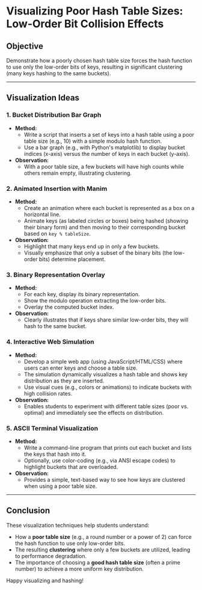 # Visualizing Poor Hash Table Sizes: Low-Order Bit Collision Effects

## Objective

Demonstrate how a poorly chosen hash table size forces the hash function to use only the low-order bits of keys, resulting in significant clustering (many keys hashing to the same buckets).

---

## Visualization Ideas

### 1. Bucket Distribution Bar Graph

- **Method:**
  - Write a script that inserts a set of keys into a hash table using a poor table size (e.g., 10) with a simple modulo hash function.
  - Use a bar graph (e.g., with Python's matplotlib) to display bucket indices (x-axis) versus the number of keys in each bucket (y-axis).
- **Observation:**
  - With a poor table size, a few buckets will have high counts while others remain empty, illustrating clustering.

### 2. Animated Insertion with Manim

- **Method:**
  - Create an animation where each bucket is represented as a box on a horizontal line.
  - Animate keys (as labeled circles or boxes) being hashed (showing their binary form) and then moving to their corresponding bucket based on `key % tableSize`.
- **Observation:**
  - Highlight that many keys end up in only a few buckets.
  - Visually emphasize that only a subset of the binary bits (the low-order bits) determine placement.

### 3. Binary Representation Overlay

- **Method:**
  - For each key, display its binary representation.
  - Show the modulo operation extracting the low-order bits.
  - Overlay the computed bucket index.
- **Observation:**
  - Clearly illustrates that if keys share similar low-order bits, they will hash to the same bucket.

### 4. Interactive Web Simulation

- **Method:**
  - Develop a simple web app (using JavaScript/HTML/CSS) where users can enter keys and choose a table size.
  - The simulation dynamically visualizes a hash table and shows key distribution as they are inserted.
  - Use visual cues (e.g., colors or animations) to indicate buckets with high collision rates.
- **Observation:**
  - Enables students to experiment with different table sizes (poor vs. optimal) and immediately see the effects on distribution.

### 5. ASCII Terminal Visualization

- **Method:**
  - Write a command-line program that prints out each bucket and lists the keys that hash into it.
  - Optionally, use color-coding (e.g., via ANSI escape codes) to highlight buckets that are overloaded.
- **Observation:**
  - Provides a simple, text-based way to see how keys are clustered when using a poor table size.

---

## Conclusion

These visualization techniques help students understand:

- How a **poor table size** (e.g., a round number or a power of 2) can force the hash function to use only low-order bits.
- The resulting **clustering** where only a few buckets are utilized, leading to performance degradation.
- The importance of choosing a **good hash table size** (often a prime number) to achieve a more uniform key distribution.

Happy visualizing and hashing!
